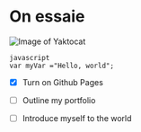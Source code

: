 # On essaie
![Image of Yaktocat](https://octodex.github.com/images/yaktocat.png)
```
javascript
var myVar ="Hello, world";
```
- [X] Turn on Github Pages
- [ ] Outline my portfolio
- [ ] Introduce myself to the world



